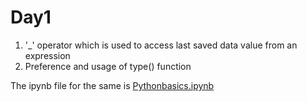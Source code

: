 # Day1
1.  '_'  operator which is used to access last saved data value from an expression
2.  Preference and usage of type() function

The ipynb file for the same is [Pythonbasics.ipynb](https://github.com/Pranav-Khurana/TIL/blob/master/MLCourse/Pythonbasics.ipynb)